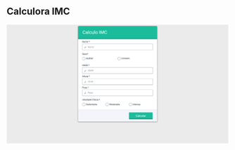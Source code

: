 
## Calculora IMC

![pagina index](https://raw.githubusercontent.com/joaorik/imcphp/master/index.png)
